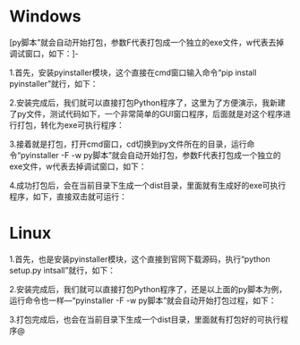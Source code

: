 # Windows
[py脚本”就会自动开始打包，参数F代表打包成一个独立的exe文件，w代表去掉调试窗口，如下：]-

1.首先，安装pyinstaller模块，这个直接在cmd窗口输入命令“pip install pyinstaller”就行，如下：

2.安装完成后，我们就可以直接打包Python程序了，这里为了方便演示，我新建了py文件，测试代码如下，一个非常简单的GUI窗口程序，后面就是对这个程序进行打包，转化为exe可执行程序：

3.接着就是打包，打开cmd窗口，cd切换到py文件所在的目录，运行命令“pyinstaller -F -w py脚本”就会自动开始打包，参数F代表打包成一个独立的exe文件，w代表去掉调试窗口，如下：

4.成功打包后，会在当前目录下生成一个dist目录，里面就有生成好的exe可执行程序，如下，直接双击就可运行：

# Linux

1.首先，也是安装pyinstaller模块，这个直接到官网下载源码，执行“python setup.py intsall”就行，如下：

2.安装完成后，我们就可以直接打包Python程序了，还是以上面的py脚本为例，运行命令也一样—“pyinstaller -F -w py脚本”就会自动开始打包过程，如下：

3.打包完成后，也会在当前目录下生成一个dist目录，里面就有打包好的可执行程序@